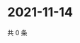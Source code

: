 # 2021-11-14

共 0 条

<!-- BEGIN WEIBO -->
<!-- 最后更新时间 Sun Nov 14 2021 13:12:18 GMT+0800 (China Standard Time) -->

<!-- END WEIBO -->
